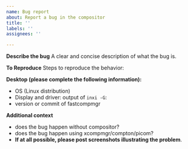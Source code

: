 ```yaml
---
name: Bug report
about: Report a bug in the compositor
title: ''
labels: ''
assignees: ''

---
```


**Describe the bug**
A clear and concise description of what the bug is.

**To Reproduce**
Steps to reproduce the behavior:


**Desktop (please complete the following information):**
 - OS (Linux distribution)
 - Display and driver: output of `inxi -G`: 
 - version or commit of fastcompmgr

**Additional context**
- does the bug happen without compositor?
- does the bug happen using xcompmgr/compton/picom?
- **If at all possible, please post screenshots illustrating the problem**.
